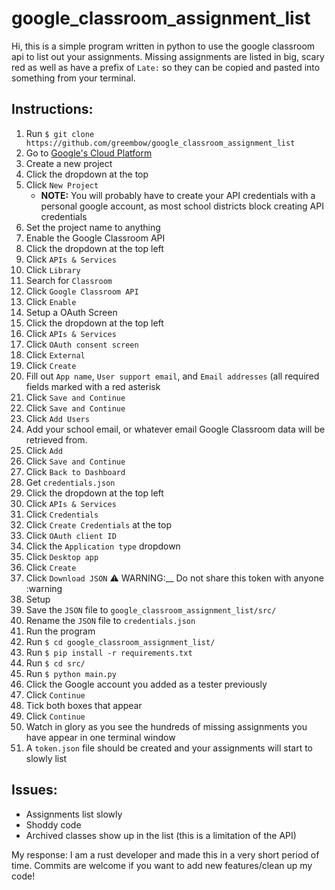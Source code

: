 # google_classroom_assignment_list
Hi, this is a simple program written in python to use the google classroom api to list out your assignments. Missing assignments are listed in big, scary red as well as have a prefix of `Late:` so they can be copied and pasted into something from your terminal.

## Instructions:
1. Run `$ git clone https://github.com/greembow/google_classroom_assignment_list`
2. Go to [Google's Cloud Platform](https://console.cloud.google.com/home)
3. Create a new project
  1. Click the dropdown at the top
  2. Click `New Project`
     - **NOTE:** You will probably have to create your API credentials with a personal google account, as most school districts block creating API credentials
  3. Set the project name to anything
4. Enable the Google Classroom API
  1. Click the dropdown at the top left
  2. Click `APIs & Services`
  3. Click `Library`
  4. Search for `Classroom`
  5. Click `Google Classroom API`
  6. Click `Enable`
5. Setup a OAuth Screen
  1. Click the dropdown at the top left
  2. Click `APIs & Services`
  3. Click `OAuth consent screen`
  4. Click `External`
  5. Click `Create`
  6. Fill out `App name`, `User support email`, and `Email addresses` (all required fields marked with a red asterisk
  7. Click `Save and Continue`
  8. Click `Save and Continue`
  9. Click `Add Users`
  10. Add your school email, or whatever email Google Classroom data will be retrieved from.
  11. Click `Add`
  12. Click `Save and Continue`
  13. Click `Back to Dashboard`
6. Get `credentials.json`
  1. Click the dropdown at the top left
  2. Click `APIs & Services`
  3. Click `Credentials`
  4. Click `Create Credentials` at the top
  5. Click `OAuth client ID`
  6. Click the `Application type` dropdown
  7. Click `Desktop app`
  8. Click `Create`
  9. Click `Download JSON` :warning: WARNING:__ Do not share this token with anyone :warning
7. Setup
  1. Save the `JSON` file to `google_classroom_assignment_list/src/`
  2. Rename the `JSON` file to `credentials.json`
8. Run the program
 1. Run `$ cd google_classroom_assignment_list/`
 2. Run `$ pip install -r requirements.txt`
 4. Run `$ cd src/`
 3. Run `$ python main.py`
 4. Click the Google account you added as a tester previously
 5. Click `Continue`
 6. Tick both boxes that appear
 7. Click `Continue`
9. Watch in glory as you see the hundreds of missing assignments you have appear in one terminal window
10. A `token.json` file should be created and your assignments will start to slowly list

## Issues:
- Assignments list slowly
- Shoddy code
- Archived classes show up in the list (this is a limitation of the API)

My response: I am a rust developer and made this in a very short period of time. Commits are welcome if you want to add new features/clean up my code!
